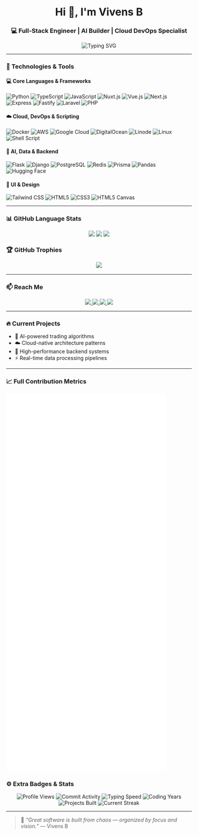 <!-- README.md for github.com/vivensb -->
<h1 align="center">Hi 👋, I'm Vivens B</h1>
<h3 align="center">💻 Full-Stack Engineer | AI Builder | Cloud DevOps Specialist</h3>

<p align="center">
  <img src="https://readme-typing-svg.demolab.com?font=Fira+Code&duration=3000&pause=1000&color=F75C7E&center=true&vCenter=true&width=620&lines=Software+Engineering;Expert+in+Python%2C+TypeScript%2C+JavaScript;Cloud+DevOps+%7C+Shell+Ninja+%7C+Backend+Wizard;Building+AI+%7C+Trading+Systems+%7C+Smart+Ops" alt="Typing SVG" />
</p>

---

### 🔧 Technologies & Tools

#### 💻 Core Languages & Frameworks

![Python](https://img.shields.io/badge/Python-3776AB?style=flat&logo=python&logoColor=white)
![TypeScript](https://img.shields.io/badge/TypeScript-007ACC?style=flat&logo=typescript)
![JavaScript](https://img.shields.io/badge/JavaScript-F7DF1E?style=flat&logo=javascript&logoColor=black)
![Nuxt.js](https://img.shields.io/badge/Nuxt.js-00DC82?style=flat&logo=nuxt.js)
![Vue.js](https://img.shields.io/badge/Vue.js-4FC08D?style=flat&logo=vue.js)
![Next.js](https://img.shields.io/badge/Next.js-black?style=flat&logo=next.js)
![Express](https://img.shields.io/badge/Express.js-000000?style=flat&logo=express)
![Fastify](https://img.shields.io/badge/Fastify-20232a?style=flat&logo=fastify)
![Laravel](https://img.shields.io/badge/Laravel-F55247?style=flat&logo=laravel)
![PHP](https://img.shields.io/badge/Core_PHP-777BB4?style=flat&logo=php)

#### ☁️ Cloud, DevOps & Scripting

![Docker](https://img.shields.io/badge/Docker-2496ED?style=flat&logo=docker)
![AWS](https://img.shields.io/badge/AWS-232F3E?style=flat&logo=amazon-aws)
![Google Cloud](https://img.shields.io/badge/GCP-4285F4?style=flat&logo=google-cloud)
![DigitalOcean](https://img.shields.io/badge/DigitalOcean-0080FF?style=flat&logo=digitalocean)
![Linode](https://img.shields.io/badge/Linode-00A95C?style=flat&logo=linode)
![Linux](https://img.shields.io/badge/Linux-FCC624?style=flat&logo=linux&logoColor=black)
![Shell Script](https://img.shields.io/badge/Shell_Scripting-121011?style=flat&logo=gnu-bash)

#### 🧠 AI, Data & Backend

![Flask](https://img.shields.io/badge/Flask-000000?style=flat&logo=flask)
![Django](https://img.shields.io/badge/Django-092E20?style=flat&logo=django)
![PostgreSQL](https://img.shields.io/badge/PostgreSQL-336791?style=flat&logo=postgresql)
![Redis](https://img.shields.io/badge/Redis-DC382D?style=flat&logo=redis)
![Prisma](https://img.shields.io/badge/Prisma-3982CE?style=flat&logo=prisma)
![Pandas](https://img.shields.io/badge/Pandas-150458?style=flat&logo=pandas)
![Hugging Face](https://img.shields.io/badge/HuggingFace-FFD21F?style=flat&logo=huggingface)

#### 🎨 UI & Design

![Tailwind CSS](https://img.shields.io/badge/Tailwind_CSS-38B2AC?style=flat&logo=tailwind-css)
![HTML5](https://img.shields.io/badge/HTML5-E34F26?style=flat&logo=html5)
![CSS3](https://img.shields.io/badge/CSS3-1572B6?style=flat&logo=css3)
![HTML5 Canvas](https://img.shields.io/badge/HTML5_Canvas-E34F26?style=flat&logo=html5)

---

### 📊 GitHub Language Stats

<p align="center">
  <img height="180em" src="https://github-readme-stats.vercel.app/api?username=vivensb&show_icons=true&theme=radical&count_private=true&include_all_commits=true&hide_border=true" />
  
  <img height="180em" src="https://github-readme-stats.vercel.app/api/top-langs/?username=vivensb&theme=radical&layout=pie&langs_count=8&hide=scss,less,dockerfile&hide_border=true&exclude_repo=docs,config-files,templates" />
  
  <img height="180em" src="https://github-readme-stats.vercel.app/api/top-langs/?username=vivensb&theme=radical&hide=html,css,scss,shell&layout=compact&hide_border=true&langs_count=6&card_width=300" />
</p>

### 🏆 GitHub Trophies

<p align="center">
  <img src="https://github-profile-trophy.vercel.app/?username=vivensb&theme=gruvbox&no-frame=true&no-bg=true&margin-w=6&row=2&column=4" />
</p>

---

### 📫 Reach Me

<p align="center">
  <a href="https://linkedin.com/in/vivens-byiringiro-49b932194">
    <img src="https://img.shields.io/badge/LinkedIn-0077B5?style=for-the-badge&logo=linkedin&logoColor=white" />
  </a>
  <a href="mailto:vivens.byiringiro77@gmail.com">
    <img src="https://img.shields.io/badge/Gmail-D14836?style=for-the-badge&logo=gmail&logoColor=white" />
  </a>
  <a href="https://wa.me/447403658299" target="_blank">
    <img src="https://img.shields.io/badge/WhatsApp-25D366?style=for-the-badge&logo=whatsapp&logoColor=white" />
  </a>
  <a href="https://vivensb.vercel.app" target="_blank">
    <img src="https://img.shields.io/badge/Portfolio-000000?style=for-the-badge&logo=vercel&logoColor=white" />
  </a>
</p>

---

### 🔥 Current Projects

- 🤖 AI-powered trading algorithms
- ☁️ Cloud-native architecture patterns
- 🚀 High-performance backend systems
- ⚡ Real-time data processing pipelines

---

### 📈 Full Contribution Metrics

![Metrics](https://github.com/VivensB/VivensB/blob/main/github-metrics.svg)

### ⚙️ Extra Badges & Stats

<p align="center"> <!-- Profile Views --> <img src="https://komarev.com/ghpvc/?username=vivensb&label=Profile+Views&color=blueviolet&style=flat" alt="Profile Views" /> <!-- Activity --> <img src="https://img.shields.io/github/commit-activity/m/vivensb/vivensb?color=blue&label=Monthly%20Commits" alt="Commit Activity" /> <!-- Typing Speed (Fixed) --> <img src="https://img.shields.io/badge/Typing_Speed-130_WPM-brightgreen?logo=fastly&logoColor=white" alt="Typing Speed" /> <!-- Experience --> <img src="https://img.shields.io/badge/Experience-6%2B_Years-important?logo=codeforces" alt="Coding Years" /> <!-- Projects --> <img src="https://img.shields.io/badge/Projects-25%2B-success?logo=github" alt="Projects Built" /> <!-- Streak --> <img src="https://img.shields.io/badge/Current_Streak-7_days-orange?logo=github" alt="Current Streak" /> </p>

---

> 🧠 _“Great software is built from chaos — organized by focus and vision.”_ — Vivens B
